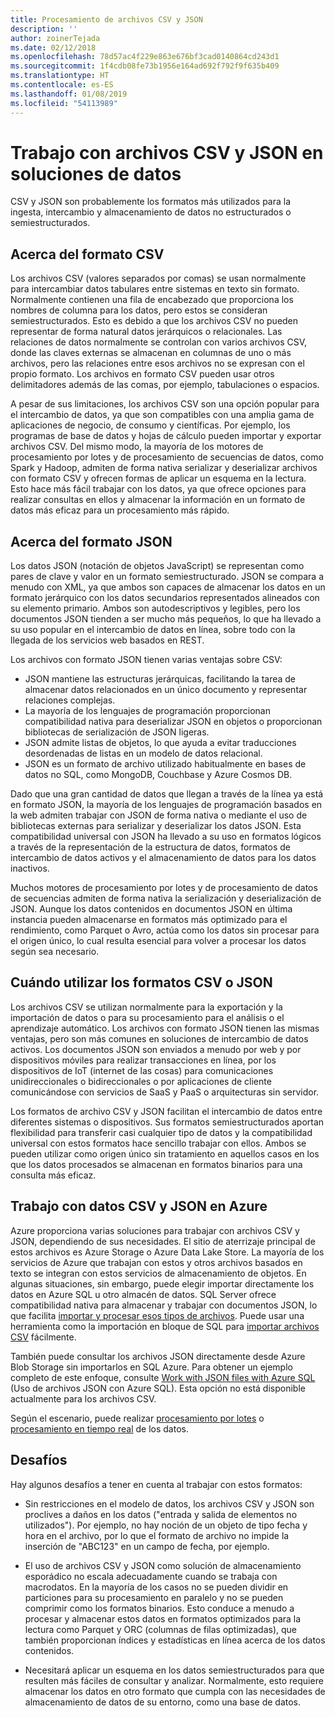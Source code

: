 ```yaml
---
title: Procesamiento de archivos CSV y JSON
description: ''
author: zoinerTejada
ms.date: 02/12/2018
ms.openlocfilehash: 78d57ac4f229e863e676bf3cad0140864cd243d1
ms.sourcegitcommit: 1f4cdb08fe73b1956e164ad692f792f9f635b409
ms.translationtype: HT
ms.contentlocale: es-ES
ms.lasthandoff: 01/08/2019
ms.locfileid: "54113989"
---
```

# <a name="working-with-csv-and-json-files-for-data-solutions"></a>Trabajo con archivos CSV y JSON en soluciones de datos

CSV y JSON son probablemente los formatos más utilizados para la ingesta, intercambio y almacenamiento de datos no estructurados o semiestructurados.

## <a name="about-csv-format"></a>Acerca del formato CSV

Los archivos CSV (valores separados por comas) se usan normalmente para intercambiar datos tabulares entre sistemas en texto sin formato. Normalmente contienen una fila de encabezado que proporciona los nombres de columna para los datos, pero estos se consideran semiestructurados. Esto es debido a que los archivos CSV no pueden representar de forma natural datos jerárquicos o relacionales. Las relaciones de datos normalmente se controlan con varios archivos CSV, donde las claves externas se almacenan en columnas de uno o más archivos, pero las relaciones entre esos archivos no se expresan con el propio formato. Los archivos en formato CSV pueden usar otros delimitadores además de las comas, por ejemplo, tabulaciones o espacios.

A pesar de sus limitaciones, los archivos CSV son una opción popular para el intercambio de datos, ya que son compatibles con una amplia gama de aplicaciones de negocio, de consumo y científicas. Por ejemplo, los programas de base de datos y hojas de cálculo pueden importar y exportar archivos CSV. Del mismo modo, la mayoría de los motores de procesamiento por lotes y de procesamiento de secuencias de datos, como Spark y Hadoop, admiten de forma nativa serializar y deserializar archivos con formato CSV y ofrecen formas de aplicar un esquema en la lectura. Esto hace más fácil trabajar con los datos, ya que ofrece opciones para realizar consultas en ellos y almacenar la información en un formato de datos más eficaz para un procesamiento más rápido.

## <a name="about-json-format"></a>Acerca del formato JSON

Los datos JSON (notación de objetos JavaScript) se representan como pares de clave y valor en un formato semiestructurado. JSON se compara a menudo con XML, ya que ambos son capaces de almacenar los datos en un formato jerárquico con los datos secundarios representados alineados con su elemento primario. Ambos son autodescriptivos y legibles, pero los documentos JSON tienden a ser mucho más pequeños, lo que ha llevado a su uso popular en el intercambio de datos en línea, sobre todo con la llegada de los servicios web basados en REST.

Los archivos con formato JSON tienen varias ventajas sobre CSV:

- JSON mantiene las estructuras jerárquicas, facilitando la tarea de almacenar datos relacionados en un único documento y representar relaciones complejas.
- La mayoría de los lenguajes de programación proporcionan compatibilidad nativa para deserializar JSON en objetos o proporcionan bibliotecas de serialización de JSON ligeras.
- JSON admite listas de objetos, lo que ayuda a evitar traducciones desordenadas de listas en un modelo de datos relacional.
- JSON es un formato de archivo utilizado habitualmente en bases de datos no SQL, como MongoDB, Couchbase y Azure Cosmos DB.

Dado que una gran cantidad de datos que llegan a través de la línea ya está en formato JSON, la mayoría de los lenguajes de programación basados en la web admiten trabajar con JSON de forma nativa o mediante el uso de bibliotecas externas para serializar y deserializar los datos JSON. Esta compatibilidad universal con JSON ha llevado a su uso en formatos lógicos a través de la representación de la estructura de datos, formatos de intercambio de datos activos y el almacenamiento de datos para los datos inactivos.

Muchos motores de procesamiento por lotes y de procesamiento de datos de secuencias admiten de forma nativa la serialización y deserialización de JSON. Aunque los datos contenidos en documentos JSON en última instancia pueden almacenarse en formatos más optimizado para el rendimiento, como Parquet o Avro, actúa como los datos sin procesar para el origen único, lo cual resulta esencial para volver a procesar los datos según sea necesario.

## <a name="when-to-use-csv-or-json-formats"></a>Cuándo utilizar los formatos CSV o JSON

Los archivos CSV se utilizan normalmente para la exportación y la importación de datos o para su procesamiento para el análisis o el aprendizaje automático. Los archivos con formato JSON tienen las mismas ventajas, pero son más comunes en soluciones de intercambio de datos activos. Los documentos JSON son enviados a menudo por web y por dispositivos móviles para realizar transacciones en línea, por los dispositivos de IoT (internet de las cosas) para comunicaciones unidireccionales o bidireccionales o por aplicaciones de cliente comunicándose con servicios de SaaS y PaaS o arquitecturas sin servidor.

Los formatos de archivo CSV y JSON facilitan el intercambio de datos entre diferentes sistemas o dispositivos. Sus formatos semiestructurados aportan flexibilidad para transferir casi cualquier tipo de datos y la compatibilidad universal con estos formatos hace sencillo trabajar con ellos. Ambos se pueden utilizar como origen único sin tratamiento en aquellos casos en los que los datos procesados se almacenan en formatos binarios para una consulta más eficaz.

## <a name="working-with-csv-and-json-data-in-azure"></a>Trabajo con datos CSV y JSON en Azure

Azure proporciona varias soluciones para trabajar con archivos CSV y JSON, dependiendo de sus necesidades. El sitio de aterrizaje principal de estos archivos es Azure Storage o Azure Data Lake Store. La mayoría de los servicios de Azure que trabajan con estos y otros archivos basados en texto se integran con estos servicios de almacenamiento de objetos. En algunas situaciones, sin embargo, puede elegir importar directamente los datos en Azure SQL u otro almacén de datos. SQL Server ofrece compatibilidad nativa para almacenar y trabajar con documentos JSON, lo que facilita [importar y procesar esos tipos de archivos](/sql/relational-databases/json/import-json-documents-into-sql-server). Puede usar una herramienta como la importación en bloque de SQL para [importar archivos CSV](/sql/relational-databases/json/import-json-documents-into-sql-server) fácilmente.

También puede consultar los archivos JSON directamente desde Azure Blob Storage sin importarlos en SQL Azure. Para obtener un ejemplo completo de este enfoque, consulte [Work with JSON files with Azure SQL](https://medium.com/@mauridb/work-with-json-files-with-azure-sql-8946f066ddd4) (Uso de archivos JSON con Azure SQL). Esta opción no está disponible actualmente para los archivos CSV.

Según el escenario, puede realizar [procesamiento por lotes](../big-data/batch-processing.md) o [procesamiento en tiempo real](../big-data/real-time-processing.md) de los datos.

## <a name="challenges"></a>Desafíos

Hay algunos desafíos a tener en cuenta al trabajar con estos formatos:

- Sin restricciones en el modelo de datos, los archivos CSV y JSON son proclives a daños en los datos ("entrada y salida de elementos no utilizados"). Por ejemplo, no hay noción de un objeto de tipo fecha y hora en el archivo, por lo que el formato de archivo no impide la inserción de "ABC123" en un campo de fecha, por ejemplo.

- El uso de archivos CSV y JSON como solución de almacenamiento esporádico no escala adecuadamente cuando se trabaja con macrodatos. En la mayoría de los casos no se pueden dividir en particiones para su procesamiento en paralelo y no se pueden comprimir como los formatos binarios. Esto conduce a menudo a procesar y almacenar estos datos en formatos optimizados para la lectura como Parquet y ORC (columnas de filas optimizadas), que también proporcionan índices y estadísticas en línea acerca de los datos contenidos.

- Necesitará aplicar un esquema en los datos semiestructurados para que resulten más fáciles de consultar y analizar. Normalmente, esto requiere almacenar los datos en otro formato que cumpla con las necesidades de almacenamiento de datos de su entorno, como una base de datos.
